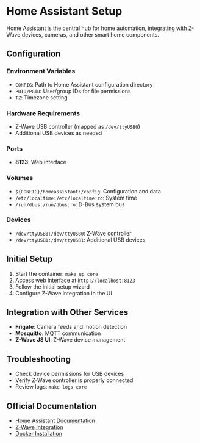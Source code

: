 # Home Assistant Setup

Home Assistant is the central hub for home automation, integrating with Z-Wave devices, cameras, and other smart home components.

## Configuration

### Environment Variables
- `CONFIG`: Path to Home Assistant configuration directory
- `PUID/PGID`: User/group IDs for file permissions
- `TZ`: Timezone setting

### Hardware Requirements
- Z-Wave USB controller (mapped as `/dev/ttyUSB0`)
- Additional USB devices as needed

### Ports
- **8123**: Web interface

### Volumes
- `${CONFIG}/homeassistant:/config`: Configuration and data
- `/etc/localtime:/etc/localtime:ro`: System time
- `/run/dbus:/run/dbus:ro`: D-Bus system bus

### Devices
- `/dev/ttyUSB0:/dev/ttyUSB0`: Z-Wave controller
- `/dev/ttyUSB1:/dev/ttyUSB1`: Additional USB devices

## Initial Setup

1. Start the container: `make up core`
2. Access web interface at `http://localhost:8123`
3. Follow the initial setup wizard
4. Configure Z-Wave integration in the UI

## Integration with Other Services

- **Frigate**: Camera feeds and motion detection
- **Mosquitto**: MQTT communication
- **Z-Wave JS UI**: Z-Wave device management

## Troubleshooting

- Check device permissions for USB devices
- Verify Z-Wave controller is properly connected
- Review logs: `make logs core`

## Official Documentation

- [Home Assistant Documentation](https://www.home-assistant.io/docs/)
- [Z-Wave Integration](https://www.home-assistant.io/integrations/zwave_js/)
- [Docker Installation](https://www.home-assistant.io/installation/docker)
